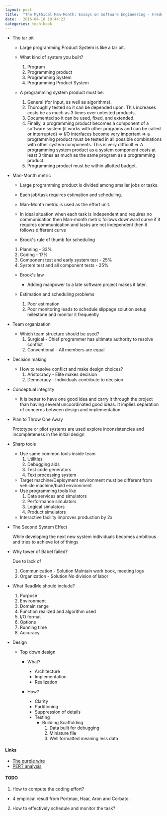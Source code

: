 ```yaml
---
layout: post
title:  "The Mythical Man-Month: Essays on Software Engineering - Frederick Brooks"
date:   2016-04-18 19:44:23
categories: tech-book
---
```


* The tar pit

  * Large programming Product System is like a tar pit.

  * What kind of system you built?
    1. Program
    2. Programming product
    3. Programming System
    4. Programming Product System

  * A programming system product must be:
    1. General (for input, as well as algorithms).
    2. Thoroughly tested so it can be depended upon.  This increases costs
    be as much as 3 times over untested products.
    3. Documented so it can be used, fixed, and extended.
    4. Finally, a programming product becomes a component of a software
    system (it works with other programs and can be called or interrupted) =>
    I/O interfaces become very important => a programming product must be
    tested in all possible combinations with other system components.  This
    is very difficult => A programming system product as a system
    component costs at least 3 times as much as the same program as a
    programming product.
    5. Programming product must be within allotted budget.

* Man-Month metric

  * Large programming product is divided among smaller jobs or tasks.
  * Each job/task requires estimation and scheduling.
  * Man-Month metric is used as the effort unit.
  * In ideal situation when each task is independent and requires no communication then
  Man-month metric follows downward curve if it requires communication and tasks are not independent
  then it follows different curve


  * Brook's rule of thumb for scheduling
  1. Planning - 33%
  2. Coding - 17%
  3. Component test and early system test - 25%
  4. System test and all component tests - 25%

  * Brook's law
    * Adding manpower to a late software project makes it later.

  * Estimation and scheduling problems
    1. Poor estimation
    2. Poor monitoring leads to schedule slippage solution setup milestone and monitor it frequently

* Team organization
  * Which team structure should be used?
    1. Surgical  - Chief programmer has ultimate authority to resolve conflict
    2. Conventional - All members are equal

* Decision making
  * How to resolve conflict and make design choices?
    1. Aristocracy - Elite makes decision
    2. Democracy - Individuals contribute to decision

* Conceptual integrity
  * It is better to have one good idea and carry it through the project
  than having several uncoordinated good ideas. It implies separation of concerns between design and implementation

* Plan to Throw One Away

  Prototype or pilot systems are used explore inconsistencies and incompleteness in the initial design

* Sharp tools

  * Use same common tools inside team
    1. Utilities
    2. Debugging aids
    3. Test code generators
    4. Text processing system
  * Target machine/Deployment environment must be different from vehicle machine/build environment
  * Use programming tools like
    1. Data services and simulators
    2. Performance simulators
    3. Logical simulators
    4. Product simulators
  * Interactive facility improves production by 2x

* The Second System Effect

  While developing the next new system individuals becomes ambitious and tries to achieve lot of things

* Why tower of Babel failed?

  Due to lack of
    1. Communication - Solution Maintain work book, meeting logs
    2. Organization - Solution No division of labor

* What ReadMe should include?

  1. Purpose
  2. Environment
  3. Domain range
  4. Function realized and algorithm used
  5. I/O format
  7. Options
  8. Running time
  9. Accuracy

* Design
  * Top down design

    * What?
      * Architecture
      * Implementation
      * Realization

    * How?
      * Clarity
      * Partitioning
      * Suppression of details
      * Testing
        * Building Scaffolding
          1. Data built for debugging
          2. Miniature file
          3. Well formatted meaning less data


#### Links
* [The purple wire](https://alvarogarcia7.github.io/blog/2015/02/24/the-purple-wire/)
* [PERT analysis](https://en.wikipedia.org/wiki/Program_evaluation_and_review_technique)


#### TODO
1.  How to compute the coding effort?
  * 4 empirical result from Portman, Haar, Aron and Corbato.

2. How to effectively schedule and monitor the task?
